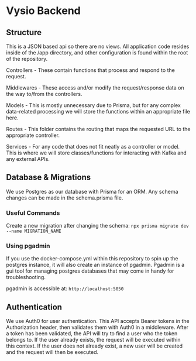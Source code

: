 # Vysio Backend

## Structure
This is a JSON based api so there are no views. All application code resides inside of the /app directory, and other configuration is found within the root of the repository.

Controllers - These contain functions that process and respond to the request.

Middlewares - These access and/or modify the request/response data on the way to/from the controllers.

Models - This is mostly unnecessary due to Prisma, but for any complex data-related processing we will store the functions within an appropriate file here.

Routes - This folder contains the routing that maps the requested URL to the appropriate controller.

Services - For any code that does not fit neatly as a controller or model. This is where we will store classes/functions for interacting with Kafka and any external APIs.

## Database & Migrations
We use Postgres as our database with Prisma for an ORM. Any schema changes can be made in the schema.prisma file.

### Useful Commands

Create a new migration after changing the schema: ```npx prisma migrate dev --name MIGRATION_NAME```

### Using pgadmin
If you use the docker-compose.yml within this repository to spin up the postgres instance, it will also create an instance of pgadmin. Pgadmin is a gui tool for managing postgres databases that may come in handy for troubleshooting.

pgadmin is accessible at: ```http://localhost:5050```


## Authentication
We use Auth0 for user authentication. This API accepts Bearer tokens in the Authorization header, then validates them with Auth0 in a middleware. After a token has been validated, the API will try to find a user who the token belongs to. If the user already exists, the request will be executed within this context. If the user does not already exist, a new user will be created and the request will then be executed.
